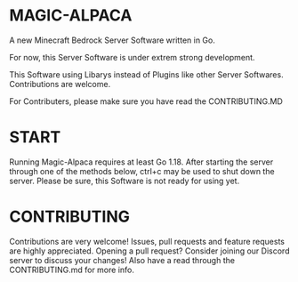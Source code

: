 # **MAGIC-ALPACA**
A new Minecraft Bedrock Server Software written in Go.

For now, this Server Software is under extrem strong development.


This Software using Libarys instead of Plugins like other Server Softwares.
Contributions are welcome.

For Contributers, please make sure you have read the CONTRIBUTING.MD

# **START**

Running Magic-Alpaca requires at least Go 1.18. After starting the server through one of the methods below, ctrl+c may be used to shut down the server. Please be sure, this Software is not ready for using yet.

# **CONTRIBUTING**

Contributions are very welcome! Issues, pull requests and feature requests are highly appreciated. Opening a pull request? Consider joining our Discord server to discuss your changes! Also have a read through the CONTRIBUTING.md for more info.
